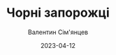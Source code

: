 ---
layout: default
modal-id: 26
date: 2023-04-12
title: Чорні запорожці
author: Валентин Сім'янцев
author_label: Автор
img: chorni-zaporozhtsi-valentyn-semyancev.jpg
alt: image-alt
project-date: "1976, під назвою «Роки козакування, 1917—1923 (спогади)»"
category: Мемуари
status: booked
description: "Чорні запорожці — один з найлегендарніших підрозділів Армії УНР. Кавалерійські атаки, блискавичні нальоти, розвідувальні операції та «забави» у ворожих тилах — це все про них. Під ноги їхніх коней лягали і червоні ганчірки більшовиків, і триколірні білогвардійські. Їхній командир Петро Дяченко став живою легендою української військової звитяги. Тож зараз у ваших руках спомини одного з чорних запорожців — Валентина Сім’янцева, хлопця з Харківщини, який зі школи втік до брата на фронти Першої світової, а потім пішов до української армії. Безліч боїв, тиф, полон і втеча, але не до теплої батьківської хати на Слобожанщині, а через фронт до війська. І зрештою — він став бійцем славнозвісного полку та пройшов з ним увесь бойовий шлях."
---